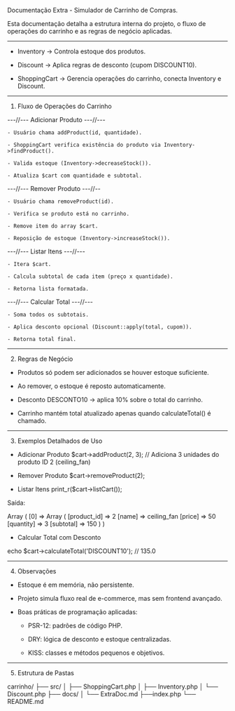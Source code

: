 Documentação Extra - Simulador de Carrinho de Compras.

Esta documentação detalha a estrutura interna do projeto, o fluxo de operações do carrinho e as regras de negócio aplicadas.


---------------------------------------------------------------
 - Inventory → Controla estoque dos produtos.

 - Discount → Aplica regras de desconto (cupom DISCOUNT10).

 - ShoppingCart → Gerencia operações do carrinho, conecta Inventory e Discount.
---------------------------------------------------------------

1. Fluxo de Operações do Carrinho

---//--- Adicionar Produto ---//---

    - Usuário chama addProduct(id, quantidade).

    - ShoppingCart verifica existência do produto via Inventory->findProduct().

    - Valida estoque (Inventory->decreaseStock()).

    - Atualiza $cart com quantidade e subtotal.

---//--- Remover Produto ---//--

    - Usuário chama removeProduct(id).

    - Verifica se produto está no carrinho.

    - Remove item do array $cart.

    - Reposição de estoque (Inventory->increaseStock()).

---//--- Listar Itens ---//---

    - Itera $cart.

    - Calcula subtotal de cada item (preço x quantidade).

    - Retorna lista formatada.

---//--- Calcular Total ---//---

    - Soma todos os subtotais.

    - Aplica desconto opcional (Discount::apply(total, cupom)).

    - Retorna total final.

---------------------------------------------------------------

2. Regras de Negócio

- Produtos só podem ser adicionados se houver estoque suficiente.

- Ao remover, o estoque é reposto automaticamente.

- Desconto DESCONTO10 → aplica 10% sobre o total do carrinho.

- Carrinho mantém total atualizado apenas quando calculateTotal() é chamado.

---------------------------------------------------------------

3. Exemplos Detalhados de Uso

- Adicionar Produto
$cart->addProduct(2, 3); // Adiciona 3 unidades do produto ID 2 (ceiling_fan)

- Remover Produto
$cart->removeProduct(2);

- Listar Itens
print_r($cart->listCart());


Saída:

Array
(
    [0] => Array
        (
            [product_id] => 2
            [name] => ceiling_fan
            [price] => 50
            [quantity] => 3
            [subtotal] => 150
        )
)

- Calcular Total com Desconto

echo $cart->calculateTotal('DISCOUNT10'); // 135.0

---------------------------------------------------------------

4. Observações

- Estoque é em memória, não persistente.

- Projeto simula fluxo real de e-commerce, mas sem frontend avançado.

- Boas práticas de programação aplicadas:

    - PSR-12: padrões de código PHP.

    - DRY: lógica de desconto e estoque centralizadas.

    - KISS: classes e métodos pequenos e objetivos.

---------------------------------------------------------------

5. Estrutura de Pastas

carrinho/
├── src/
│   ├── ShoppingCart.php
│   ├── Inventory.php
│   └── Discount.php
├── docs/
│   └── ExtraDoc.md
├──index.php
└── README.md
